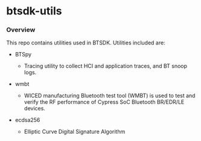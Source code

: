 # btsdk-utils

### Overview

This repo contains utilities used in BTSDK. Utilities included are:

* BTSpy<br/>
    * Tracing utility to collect HCI and application traces, and BT snoop logs.<br/>


* wmbt<br/>
    * WICED manufacturing Bluetooth test tool (WMBT) is used to test and verify the RF performance of Cypress SoC Bluetooth BR/EDR/LE devices.<br/>


* ecdsa256<br/>
    * Elliptic Curve Digital Signature Algorithm<br/>
